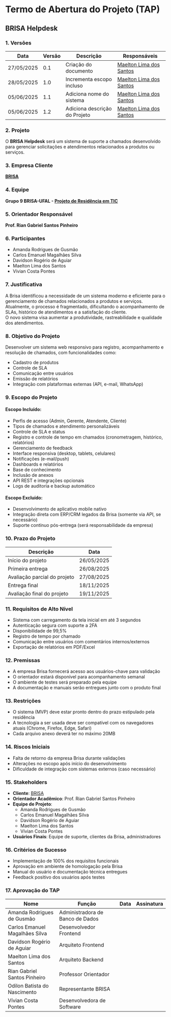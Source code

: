 # Termo de Abertura do Projeto (TAP)

## BRISA Helpdesk

### 1. Versões

| Data       | Versão | Descrição                  | Responsáveis               |
|------------|--------|----------------------------|----------------------------|
| 27/05/2025 | 0.1    | Criação do documento       | [Maelton Lima dos Santos](https://github.com/Maelton)    |
| 28/05/2025 | 1.0    | Incrementa escopo incluso  | [Maelton Lima dos Santos](https://github.com/Maelton)    |
| 05/06/2025 | 1.1    | Adiciona nome do sistema   | [Maelton Lima dos Santos](https://github.com/Maelton)    |
| 05/06/2025 | 1.2    | Adiciona descrição do Projeto | [Maelton Lima dos Santos](https://github.com/Maelton) |

### 2. Projeto

O **BRISA Helpdesk** será um sistema de suporte a chamados desenvolvido para gerenciar solicitações e atendimentos relacionados a produtos ou serviços.

### 3. Empresa Cliente

[**BRISA**](http://www.brisabr.com.br)

### 4. Equipe

**Grupo 9 BRISA-UFAL - [Projeto de Residência em TIC](https://easy.ufal.br/brisa/residencia.html)**

### 5. Orientador Responsável

**Prof. Rian Gabriel Santos Pinheiro**

### 6. Participantes

- Amanda Rodrigues de Gusmão  
- Carlos Emanuel Magalhães Silva  
- Davidson Rogério de Aguiar  
- Maelton Lima dos Santos  
- Vívian Costa Pontes  

### 7. Justificativa

A Brisa identificou a necessidade de um sistema moderno e eficiente para o gerenciamento de chamados relacionados a produtos e serviços. Atualmente, o processo é fragmentado, dificultando o acompanhamento de SLAs, histórico de atendimentos e a satisfação do cliente.  
O novo sistema visa aumentar a produtividade, rastreabilidade e qualidade dos atendimentos.

### 8. Objetivo do Projeto

Desenvolver um sistema web responsivo para registro, acompanhamento e resolução de chamados, com funcionalidades como:

- Cadastro de produtos  
- Controle de SLA  
- Comunicação entre usuários  
- Emissão de relatórios  
- Integração com plataformas externas (API, e-mail, WhatsApp)

### 9. Escopo do Projeto

#### Escopo Incluído:

- Perfis de acesso (Admin, Gerente, Atendente, Cliente)  
- Tipos de chamados e atendimento personalizáveis  
- Controle de SLA e status  
- Registro e controle de tempo em chamados (cronometragem, histórico, relatórios)  
- Gerenciamento de feedback  
- Interface responsiva (desktop, tablets, celulares)  
- Notificações (e-mail/push)  
- Dashboards e relatórios  
- Base de conhecimento  
- Inclusão de anexos  
- API REST e integrações opcionais  
- Logs de auditoria e backup automático  

#### Escopo Excluído:

- Desenvolvimento de aplicativo mobile nativo  
- Integração direta com ERP/CRM legados da Brisa (somente via API, se necessário)  
- Suporte contínuo pós-entrega (será responsabilidade da empresa)

### 10. Prazo do Projeto

| Descrição                            | Data       |
|--------------------------------------|------------|
| Início do projeto                    | 26/05/2025 |
| Primeira entrega                     | 26/08/2025 |
| Avaliação parcial do projeto         | 27/08/2025 |
| Entrega final                        | 18/11/2025 |
| Avaliação final do projeto           | 19/11/2025 |

### 11. Requisitos de Alto Nível

- Sistema com carregamento da tela inicial em até 3 segundos  
- Autenticação segura com suporte a 2FA  
- Disponibilidade de 99,5%  
- Registro de tempo por chamado  
- Comunicação entre usuários com comentários internos/externos  
- Exportação de relatórios em PDF/Excel  

### 12. Premissas

- A empresa Brisa fornecerá acesso aos usuários-chave para validação  
- O orientador estará disponível para acompanhamento semanal  
- O ambiente de testes será preparado pela equipe  
- A documentação e manuais serão entregues junto com o produto final  

### 13. Restrições

- O sistema (MVP) deve estar pronto dentro do prazo estipulado pela residência  
- A tecnologia a ser usada deve ser compatível com os navegadores atuais (Chrome, Firefox, Edge, Safari)  
- Cada arquivo anexo deverá ter no máximo 20MB  

### 14. Riscos Iniciais

- Falta de retorno da empresa Brisa durante validações  
- Alterações no escopo após início do desenvolvimento  
- Dificuldade de integração com sistemas externos (caso necessário)  

### 15. Stakeholders

- **Cliente**: [BRISA](http://www.brisabr.com.br)
- **Orientador Acadêmico**: Prof. Rian Gabriel Santos Pinheiro  
- **Equipe de Projeto**:
  - Amanda Rodrigues de Gusmão  
  - Carlos Emanuel Magalhães Silva  
  - Davidson Rogério de Aguiar  
  - Maelton Lima dos Santos  
  - Vívian Costa Pontes  
- **Usuários Finais**: Equipe de suporte, clientes da Brisa, administradores  

### 16. Critérios de Sucesso

- Implementação de 100% dos requisitos funcionais  
- Aprovação em ambiente de homologação pela Brisa  
- Manual do usuário e documentação técnica entregues  
- Feedback positivo dos usuários após testes  

### 17. Aprovação do TAP

| Nome                             | Função                              | Data | Assinatura |
|----------------------------------|-------------------------------------|------|------------|
| Amanda Rodrigues de Gusmão      | Administradora de Banco de Dados    |      |            |
| Carlos Emanuel Magalhães Silva  | Desenvolvedor Frontend              |      |            |
| Davidson Rogério de Aguiar      | Arquiteto Frontend                  |      |            |
| Maelton Lima dos Santos         | Arquiteto Backend                   |      |            |
| Rian Gabriel Santos Pinheiro    | Professor Orientador                |      |            |
| Odilon Batista do Nascimento    | Representante BRISA                 |      |            |
| Vívian Costa Pontes             | Desenvolvedora de Software          |      |            |

